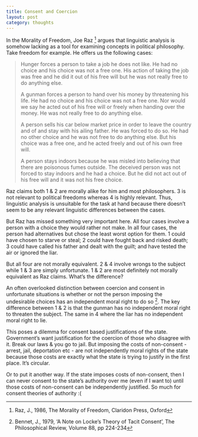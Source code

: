 ```yaml
---
title: Consent and Coercion
layout: post
category: thoughts
---
```


In the Morality of Freedom, Joe Raz [^raz] argues that linguistic analysis is somehow lacking as a tool for examining concepts in political philosophy. Take freedom for example. He offers us the following cases:

> Hunger forces a person to take a job he does not like. He had no choice and his choice was not a free one. His action of taking the job was free and he did it out of his free will but he was not really free to do anything else.  
>
> A gunman forces a person to hand over his money by threatening his life. He had no choice and his choice was not a free one. Nor would we say he acted out of his free will or freely when handing over the money. He was not really free to do anything else.
>
> A person sells his car below market price in order to leave the country and of and stay with his ailing father. He was forced to do so. He had no other choice and he was not free to do anything else. But his choice was a free one, and he acted freely and out of his own free will.
> 
> A person stays indoors because he was misled into believing that there are poisonous fumes outside. The deceived person was not forced to stay indoors and he had a choice. But he did not act out of his free will and it was not his free choice.

Raz claims both 1 & 2 are morally alike for him and most philosophers. 3 is not relevant to political freedoms whereas 4 is highly relevant. Thus, linguistic analysis is unsuitable for the task at hand because there doesn’t seem to be any relevant linguistic differences between the cases.

But Raz has missed something very important here. All four cases involve a person with a choice they would rather not make. In all four cases, the person had alternatives but chose the least worst option for them. 1 could have chosen to starve or steal; 2 could have fought back and risked death; 3 could have called his father and dealt with the guilt; and have tested the air or ignored the liar.

But all four are not morally equivalent. 2 & 4 involve wrongs to the subject while 1 & 3 are simply unfortunate. 1 & 2 are most definitely not morally equivalent as Raz claims. What’s the difference?

An often overlooked distinction between coercion and consent in unfortunate situations is whether or not the person imposing the undesirable choices has an independent moral right to do so [^bennet]. The key difference between 1 & 2 is that the gunman has no independent moral right to threaten the subject. The same in 4 where the liar has no independent moral right to lie.

This poses a dilemma for consent based justifications of the state. Government’s want justification for the coercion of those who disagree with it. Break our laws & you go to jail. But imposing the costs of non-consent - arrest, jail, deportation etc - are not independently moral rights of the state because those costs are exactly what the state is trying to justify in the first place. It’s circular.

Or to put it another way. If the state imposes costs of non-consent, then I can never consent to the state’s authority over me (even if I want to) until those costs of non-consent can be independently justified. So much for consent theories of authority :(

[^raz]: Raz, J., 1986, The Morality of Freedom, Claridon Press, Oxford

[^bennet]: Bennet, J., 1979, ‘A Note on Locke’s Theory of Tacit Consent’, The Philosophical Review, Volume 88, pp 224-234

